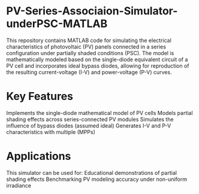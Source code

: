 # PV-Series-Associaion-Simulator-underPSC-MATLAB
This repository contains MATLAB code for simulating the electrical characteristics of photovoltaic (PV) panels connected in a series configuration under partially shaded conditions (PSC). The model is mathematically modeled based on the single-diode equivalent circuit of a PV cell and incorporates ideal bypass diodes, allowing for reproduction of the resulting current-voltage (I-V) and power-voltage (P-V) curves.
# Key Features
Implements the single-diode mathematical model of PV cells
Models partial shading effects across series-connected PV modules
Simulates the influence of bypass diodes (assumed ideal)
Generates I-V and P-V characteristics with multiple (MPPs)
# Applications
This simulator can be used for:
Educational demonstrations of partial shading effects 
Benchmarking PV modeling accuracy under non-uniform irradiance
